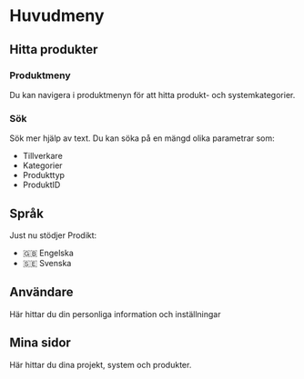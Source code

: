# Huvudmeny

## Hitta produkter


### Produktmeny

Du kan navigera i produktmenyn för att hitta produkt- och systemkategorier.

### Sök

Sök mer hjälp av text. Du kan söka på en mängd olika parametrar som: 

- Tillverkare
- Kategorier
- Produkttyp
- ProduktID

## Språk

Just nu stödjer Prodikt:
- 🇬🇧 Engelska
- 🇸🇪 Svenska

## Användare

Här hittar du din personliga information och inställningar

## Mina sidor

Här hittar du dina projekt, system och produkter.